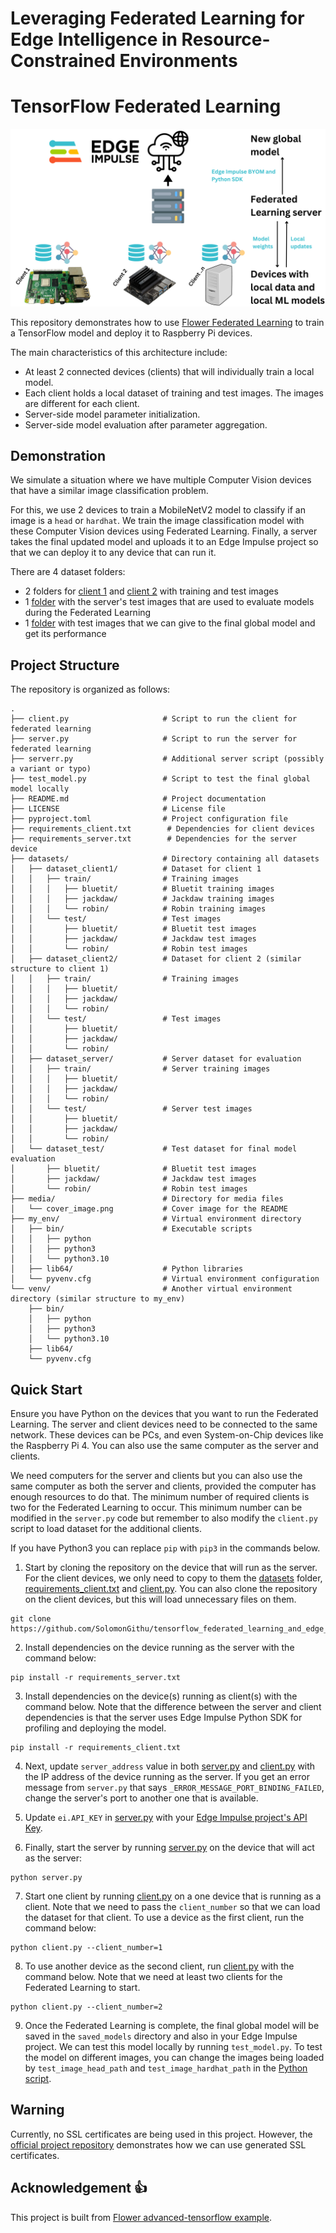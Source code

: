 # Leveraging Federated Learning for Edge Intelligence in Resource-Constrained Environments

# TensorFlow Federated Learning

![Cover image](media/cover_image.png)

This repository demonstrates how to use [Flower Federated Learning](https://flower.dev/docs/framework/tutorial-what-is-federated-learning.html) to train a TensorFlow model and deploy it to Raspberry Pi devices.

The main characteristics of this architecture include:
- At least 2 connected devices (clients) that will individually train a local model.
- Each client holds a local dataset of training and test images. The images are different for each client.
- Server-side model parameter initialization.
- Server-side model evaluation after parameter aggregation.

## Demonstration

We simulate a situation where we have multiple Computer Vision devices that have a similar image classification problem. 

For this, we use 2 devices to train a MobileNetV2 model to classify if an image is a `head` or `hardhat`. We train the image classification model with these Computer Vision devices using Federated Learning. Finally, a server takes the final updated model and uploads it to an Edge Impulse project so that we can deploy it to any device that can run it. 

There are 4 dataset folders:
- 2 folders for [client 1](datasets/dataset_client1/) and [client 2](datasets/dataset_client2/) with training and test images
- 1 [folder](datasets/dataset_server/) with the server's test images that are used to evaluate models during the Federated Learning
- 1 [folder](datasets/dataset_test/) with test images that we can give to the final global model and get its performance

## Project Structure

The repository is organized as follows:

```
.
├── client.py                     # Script to run the client for federated learning
├── server.py                     # Script to run the server for federated learning
├── serverr.py                    # Additional server script (possibly a variant or typo)
├── test_model.py                 # Script to test the final global model locally
├── README.md                     # Project documentation
├── LICENSE                       # License file
├── pyproject.toml                # Project configuration file
├── requirements_client.txt        # Dependencies for client devices
├── requirements_server.txt        # Dependencies for the server device
├── datasets/                     # Directory containing all datasets
│   ├── dataset_client1/          # Dataset for client 1
│   │   ├── train/                # Training images
│   │   │   ├── bluetit/          # Bluetit training images
│   │   │   ├── jackdaw/          # Jackdaw training images
│   │   │   └── robin/            # Robin training images
│   │   └── test/                 # Test images
│   │       ├── bluetit/          # Bluetit test images
│   │       ├── jackdaw/          # Jackdaw test images
│   │       └── robin/            # Robin test images
│   ├── dataset_client2/          # Dataset for client 2 (similar structure to client 1)
│   │   ├── train/                # Training images
│   │   │   ├── bluetit/
│   │   │   ├── jackdaw/
│   │   │   └── robin/
│   │   └── test/                 # Test images
│   │       ├── bluetit/
│   │       ├── jackdaw/
│   │       └── robin/
│   ├── dataset_server/           # Server dataset for evaluation
│   │   ├── train/                # Server training images
│   │   │   ├── bluetit/
│   │   │   ├── jackdaw/
│   │   │   └── robin/
│   │   └── test/                 # Server test images
│   │       ├── bluetit/
│   │       ├── jackdaw/
│   │       └── robin/
│   └── dataset_test/             # Test dataset for final model evaluation
│       ├── bluetit/              # Bluetit test images
│       ├── jackdaw/              # Jackdaw test images
│       └── robin/                # Robin test images
├── media/                        # Directory for media files
│   └── cover_image.png           # Cover image for the README
├── my_env/                       # Virtual environment directory
│   ├── bin/                      # Executable scripts
│   │   ├── python
│   │   ├── python3
│   │   └── python3.10
│   ├── lib64/                    # Python libraries
│   └── pyvenv.cfg                # Virtual environment configuration
└── venv/                         # Another virtual environment directory (similar structure to my_env)
    ├── bin/
    │   ├── python
    │   ├── python3
    │   └── python3.10
    ├── lib64/
    └── pyvenv.cfg
```

## Quick Start

Ensure you have Python on the devices that you want to run the Federated Learning. The server and client devices need to be connected to the same network. These devices can be PCs, and even System-on-Chip devices like the Raspberry Pi 4. You can also use the same computer as the server and clients.

We need computers for the server and clients but you can also use the same computer as both the server and clients, provided the computer has enough resources to do that. The minimum number of required clients is two for the Federated Learning to occur. This minimum number can be modified in the `server.py` code but remember to also modify the `client.py` script to load dataset for the additional clients.

If you have Python3 you can replace `pip` with `pip3` in the commands below.

1) Start by cloning the repository on the device that will run as the server. For the client devices, we only need to copy to them the [datasets](datasets/) folder, [requirements_client.txt](requirements_client.txt) and [client.py](client.py). You can also clone the repository on the client devices, but this will load unnecessary files on them. 

```
git clone https://github.com/SolomonGithu/tensorflow_federated_learning_and_edge_impulse_model_deployment.git
```

2) Install dependencies on the device running as the server with the command below:
```
pip install -r requirements_server.txt
```

3) Install dependencies on the device(s) running as client(s) with the command below. Note that the difference between the server and client dependencies is that the server uses Edge Impulse Python SDK for profiling and deploying the model.
```
pip install -r requirements_client.txt
```

4) Next, update `server_address` value in both [server.py](server.py) and [client.py](client.py) with the IP address of the device running as the server. If you get an error message from `server.py` that says `_ERROR_MESSAGE_PORT_BINDING_FAILED`, change the server's port to another one that is available.

5) Update `ei.API_KEY` in [server.py](server.py) with your [Edge Impulse project's API Key](https://edgeimpulse.readme.io/reference/edge-impulse-api#api-key).

6) Finally, start the server by running [server.py](server.py) on the device that will act as the server:
```
python server.py
```

7) Start one client by running [client.py](client.py) on a one device that is running as a client. Note that we need to pass the `client_number` so that we can load the dataset for that client. To use a device as the first client, run the command below:
```
python client.py --client_number=1
```

8) To use another device as the second client, run [client.py](client.py) with the command below. Note that we need at least two clients for the Federated Learning to start.
```
python client.py --client_number=2
```

9) Once the Federated Learning is complete, the final global model will be saved in the `saved_models` directory and also in your Edge Impulse project. We can test this model locally by running `test_model.py`. To test the model on different images, you can change the images being loaded by `test_image_head_path` and `test_image_hardhat_path` in the [Python script](test_model.py).

## Warning

Currently, no SSL certificates are being used in this project. However, the [official project repository](https://github.com/adap/flower/tree/main/examples/advanced-tensorflow) demonstrates how we can use generated SSL certificates. 

## Acknowledgement :+1:

This project is built from [Flower advanced-tensorflow example](https://github.com/adap/flower/tree/main/examples/advanced-tensorflow).
